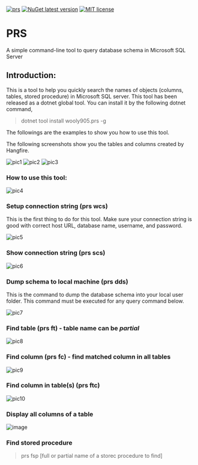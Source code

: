 [![prs](https://github.com/wooly905/PRS/actions/workflows/build.yml/badge.svg)](https://github.com/wooly905/PRS/actions/workflows/build.yml)
[![NuGet latest version](https://badgen.net/nuget/v/wooly905.prs/latest)](https://nuget.org/packages/wooly905.prs)
[![MIT license](https://img.shields.io/badge/License-MIT-blue.svg)](https://lbesson.mit-license.org/)

# PRS
A simple command-line tool to query database schema in Microsoft SQL Server

## Introduction:
This is a tool to help you quickly search the names of objects (columns, tables, stored procedure) in Microsoft SQL server.
This tool has been released as a dotnet global tool. You can install it by the following dotnet command,
>dotnet tool install wooly905.prs -g

The followings are the examples to show you how to use this tool.

The following screenshots show you the tables and columns created by Hangfire.

![pic1](https://user-images.githubusercontent.com/18693681/129477044-0f98c657-97c3-4d98-8540-1f3ee8f4fe2c.JPG)
![pic2](https://user-images.githubusercontent.com/18693681/129477114-e508e069-b4d7-4694-a07f-3eb24f10ad78.JPG)
![pic3](https://user-images.githubusercontent.com/18693681/129477117-53aeb080-3579-4664-8fce-cddeb5f9979c.JPG)

### How to use this tool:

![pic4](https://user-images.githubusercontent.com/18693681/129477875-8d3707f9-c85c-40e4-901e-b6ecdc0cf34a.JPG)

### Setup connection string (prs wcs)

This is the first thing to do for this tool. Make sure your connection string is good with correct host URL, database name, username, and password.

![pic5](https://user-images.githubusercontent.com/18693681/129477397-7de49c08-5844-4938-a73c-bf93377af9c4.JPG)

### Show connection string (prs scs)

![pic6](https://user-images.githubusercontent.com/18693681/129477454-07529fde-7f86-49bc-83fd-573251a509d4.JPG)

### Dump schema to local machine (prs dds)

This is the command to dump the database schema into your local user folder. 
This command must be executed for any query command below.

![pic7](https://user-images.githubusercontent.com/18693681/129477524-83185aa4-871d-47c6-beed-0cf169d168bc.JPG)

### Find table (prs ft) - table name can be *partial*

![pic8](https://user-images.githubusercontent.com/18693681/129477565-0ada3957-a093-4a77-a8c4-bf055ac5677d.JPG)

### Find column (prs fc) - find matched column in all tables

![pic9](https://user-images.githubusercontent.com/18693681/129477624-0573396e-f94e-4217-b3b3-b5f007f3fe7b.JPG)

### Find column in table(s) (prs ftc)

![pic10](https://user-images.githubusercontent.com/18693681/129477674-f2559954-3d2f-43d8-b5c7-269543f2ad0d.JPG)

### Display all columns of a table

![image](https://user-images.githubusercontent.com/18693681/129477743-6f0b787b-94b2-4997-97e0-129d72c9c736.png)

### Find stored procedure

> prs fsp [full or partial name of a storec procedure to find]

